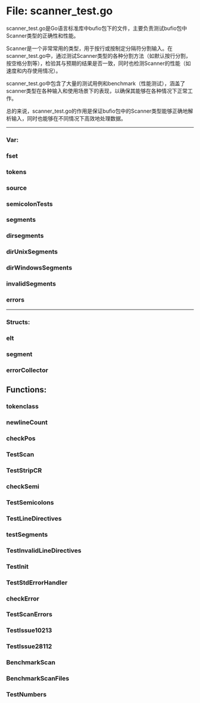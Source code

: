 # File: scanner_test.go

scanner_test.go是Go语言标准库中bufio包下的文件，主要负责测试bufio包中Scanner类型的正确性和性能。

Scanner是一个非常常用的类型，用于按行或按制定分隔符分割输入。在scanner_test.go中，通过测试Scanner类型的各种分割方法（如默认按行分割，按空格分割等），检验其与预期的结果是否一致，同时也检测Scanner的性能（如速度和内存使用情况）。

scanner_test.go中包含了大量的测试用例和benchmark（性能测试），涵盖了scanner类型在各种输入和使用场景下的表现，以确保其能够在各种情况下正常工作。

总的来说，scanner_test.go的作用是保证bufio包中的Scanner类型能够正确地解析输入，同时也能够在不同情况下高效地处理数据。




---

### Var:

### fset





### tokens





### source





### semicolonTests





### segments





### dirsegments





### dirUnixSegments





### dirWindowsSegments





### invalidSegments





### errors








---

### Structs:

### elt





### segment





### errorCollector





## Functions:

### tokenclass





### newlineCount





### checkPos





### TestScan





### TestStripCR





### checkSemi





### TestSemicolons





### TestLineDirectives





### testSegments





### TestInvalidLineDirectives





### TestInit





### TestStdErrorHandler





### checkError





### TestScanErrors





### TestIssue10213





### TestIssue28112





### BenchmarkScan





### BenchmarkScanFiles





### TestNumbers






